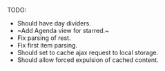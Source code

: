 TODO: 
* Should have day dividers.
* ~Add Agenda view for starred.~
* Fix parsing of rest.
* Fix first item parsing.
* Should set to cache ajax request to local storage.
* Should allow forced expulsion of cached content.
